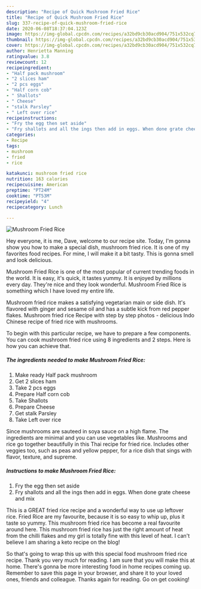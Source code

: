 ```yaml
---
description: "Recipe of Quick Mushroom Fried Rice"
title: "Recipe of Quick Mushroom Fried Rice"
slug: 337-recipe-of-quick-mushroom-fried-rice
date: 2020-06-08T18:37:04.123Z
image: https://img-global.cpcdn.com/recipes/a32bd9cb30acd904/751x532cq70/mushroom-fried-rice-recipe-main-photo.jpg
thumbnail: https://img-global.cpcdn.com/recipes/a32bd9cb30acd904/751x532cq70/mushroom-fried-rice-recipe-main-photo.jpg
cover: https://img-global.cpcdn.com/recipes/a32bd9cb30acd904/751x532cq70/mushroom-fried-rice-recipe-main-photo.jpg
author: Henrietta Manning
ratingvalue: 3.8
reviewcount: 12
recipeingredient:
- "Half pack mushroom"
- "2 slices ham"
- "2 pcs eggs"
- "Half corn cob"
- " Shallots"
- " Cheese"
- "stalk Parsley"
- " Left over rice"
recipeinstructions:
- "Fry the egg then set aside"
- "Fry shallots and all the ings then add in eggs. When done grate cheese and mix"
categories:
- Recipe
tags:
- mushroom
- fried
- rice

katakunci: mushroom fried rice 
nutrition: 163 calories
recipecuisine: American
preptime: "PT24M"
cooktime: "PT53M"
recipeyield: "4"
recipecategory: Lunch

---
```



![Mushroom Fried Rice](https://img-global.cpcdn.com/recipes/a32bd9cb30acd904/751x532cq70/mushroom-fried-rice-recipe-main-photo.jpg)

Hey everyone, it is me, Dave, welcome to our recipe site. Today, I'm gonna show you how to make a special dish, mushroom fried rice. It is one of my favorites food recipes. For mine, I will make it a bit tasty. This is gonna smell and look delicious.

Mushroom Fried Rice is one of the most popular of current trending foods in the world. It is easy, it's quick, it tastes yummy. It is enjoyed by millions every day. They're nice and they look wonderful. Mushroom Fried Rice is something which I have loved my entire life.

Mushroom fried rice makes a satisfying vegetarian main or side dish. It&#39;s flavored with ginger and sesame oil and has a subtle kick from red pepper flakes. Mushroom fried rice Recipe with step by step photos - delicious Indo Chinese recipe of fried rice with mushrooms.


To begin with this particular recipe, we have to prepare a few components. You can cook mushroom fried rice using 8 ingredients and 2 steps. Here is how you can achieve that.

<!--inarticleads1-->

##### The ingredients needed to make Mushroom Fried Rice:

1. Make ready Half pack mushroom
1. Get 2 slices ham
1. Take 2 pcs eggs
1. Prepare Half corn cob
1. Take  Shallots
1. Prepare  Cheese
1. Get stalk Parsley
1. Take  Left over rice


Since mushrooms are sauteed in soya sauce on a high flame. The ingredients are minimal and you can use vegetables like. Mushrooms and rice go together beautifully in this Thai recipe for fried rice. Includes other veggies too, such as peas and yellow pepper, for a rice dish that sings with flavor, texture, and supreme. 

<!--inarticleads2-->

##### Instructions to make Mushroom Fried Rice:

1. Fry the egg then set aside
1. Fry shallots and all the ings then add in eggs. When done grate cheese and mix


This is a GREAT fried rice recipe and a wonderful way to use up leftover rice. Fried Rice are my favourite, because it is so easy to whip up, plus it taste so yummy. This mushroom fried rice has become a real favourite around here. This mushroom fried rice has just the right amount of heat from the chilli flakes and my girl is totally fine with this level of heat. I can&#39;t believe I am sharing a keto recipe on the blog! 

So that's going to wrap this up with this special food mushroom fried rice recipe. Thank you very much for reading. I am sure that you will make this at home. There's gonna be more interesting food in home recipes coming up. Remember to save this page in your browser, and share it to your loved ones, friends and colleague. Thanks again for reading. Go on get cooking!
